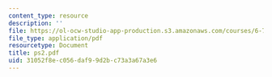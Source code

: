 ```yaml
---
content_type: resource
description: ''
file: https://ol-ocw-studio-app-production.s3.amazonaws.com/courses/6-780-semiconductor-manufacturing-spring-2003/31052f8ec056daf99d2bc73a3a67a3e6_ps2.pdf
file_type: application/pdf
resourcetype: Document
title: ps2.pdf
uid: 31052f8e-c056-daf9-9d2b-c73a3a67a3e6
---
```

